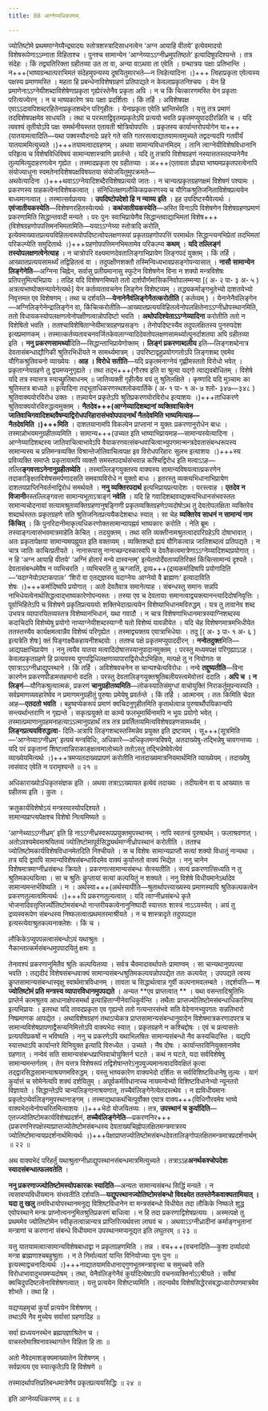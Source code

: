 ```yaml
---
title: 08 आग्नेय्यधिकरणम्

---
```


ज्योतिष्टोमे प्रथममाग्नेय्यैन्द्र्यादयः स्तोत्रशस्त्रादिसाधनत्वेन ‘अग्न आयाहि वीतये’ इत्येवमादयो विशेषरूपेणाऽऽम्नाता विहिताश्च । पुनश्च सामान्येन ‘आग्नेय्याऽऽग्नीध्रमुपतिष्ठते’ इत्यादिषूपदिश्यन्ते । तत्र संदेहः । किं तद्व्यतिरिक्ता ग्रहीतव्या उत ता वा, अन्या वाऽथवा ता एवेति । ग्रन्थात्रयः पक्षाः प्रतिभान्ति । न+++(भाष्यग्रन्थात्पराभिमतं संदेहमुपन्यस्य दूषयितुमारभते—न त्विहेत्यादिना ।)+++ त्विहाप्रकृता एवेत्यस्य पक्षस्य प्रमाणमस्ति । महता हि प्रबन्धेनाविशेषग्रहणं प्रतिपाद्यते न केवलाप्रकृतनिश्चयः । येन हि प्रमाणेनाऽऽग्नेयीशब्दाविशेषेणाप्रकृता गृह्येरंस्तेनैव प्रकृता अपि । न च किं चित्कारणमस्ति येन प्रकृताः परित्यज्येरन् । न च भाष्यकारेण त्रयः पक्षाः प्रदर्शिताः । किं तर्हि । अविशेषपक्ष एवाऽऽदावपिशब्दरहितेनाप्रकृतशब्देन परिगृहीतः । येनाप्रकृता एवेति भ्रान्तिर्भवति । यत्तु तत्र प्रमाणं तदविशेषपक्षमेव साधयति । तथा च परस्ताद्विवृतमप्रकृतेऽपि प्रत्ययो भवति प्रकृतमप्युपाददीरन्निति च । यदि त्ववश्यं तृतीयोऽपि पक्षः समर्थनीयस्तत एतावती श्रोत्रियोपपत्तिः । प्रकृतस्य कार्यान्तरोपयोगेन या+++(यातयामत्वादिति—यथा पक्वस्यौदनादेः प्रहरे गते सति गतरसत्वाद्यातयामत्वमुच्यते तद्वदन्यदपि गतवीर्यं यातयाममित्युच्यते ।)+++तयामत्वादग्रहणम् । अथवा सामान्यविधानमिदम् । तानि त्वाग्नेयीविशेषविधानानि परिहृत्य च विशेषविधिविषयं सामान्यशास्त्राणि प्रवर्तन्ते । यदि तु तत्रापि विशेषग्रहणं नस्यात्ततस्तदप्यनेनैव तुल्यमित्युदाहरणत्वेन गृह्येत । तस्मादप्रकृता एव ग्रहीतव्याः । अ+++(एतावता प्रौढ्या भाष्यमप्रकृतपरत्वेनापि संयोज्याधुना स्वमतेनाविशेषपक्षविषयतया संयोजयितुमुपक्रमते—अथवेत्यादिना ।)+++थवाऽऽग्नेयादिशब्दैरविशेषप्रत्ययो जातः । न चान्यत्प्रकृतग्रहणक्षमं विशेषणं पश्यामः । प्रकरणस्य ग्राहकत्वेनाविशेषकत्वात् । संनिधिलक्षणलौकिकप्रकरणस्य च यौगिकश्रुतिजनिताविशेषप्रत्ययेन बाध्यमानत्वात् । तस्मात्सर्वप्रत्ययः । **उपदिष्टोपदेशो हि न न्याय्य इति** । इह उपदिष्टस्यैवेत्यर्थः । **एवंजातीयकस्येति**—विशेषणरहितस्येत्यर्थः । **कथंजातीयकस्येति**—अस्ति विनाऽपि विशेषणेन विशेषग्रहणप्रमाणं प्रकरणामिति सिद्धान्तवादी मन्यते । परः पुनः स्वाभिप्रायेणैव सिद्धान्तवाद्याभिमतां विशेष+++(विशेषग्रहणोपपत्तिमनभिमतामिति—ययाऽऽग्नेय्या स्तोत्रादि करोति, इत्येवमाख्यातप्रत्ययविहितत्वरूपोपदिष्टत्वोपलक्षणरूपां प्रकृतग्रहणोपपत्तिं परमार्थतः सिद्धान्त्यनभिप्रेतां तदभिमतां परिकल्प्येति समुदितार्थः ।)+++ग्रहणोपपत्तिमनभिमतामेव परिकल्प्य **कथम्** । **यदि तल्लिङ्गं तस्योपलक्षणत्वेनेत्याह** । न चात्रोपरि वक्ष्यमाणदेवतालिङ्गाभिप्रायेण लिङ्गपदं युक्तम् । किं तर्हि । आख्यातप्रत्ययसामर्थ्यं तद्विहितत्वं वा । तदुपक्षीणशक्तौ तस्मिन्विध्यभावप्रसङ्गोपन्यासात् । **नासौ सामान्येन लिङ्गेनेति**—अग्निना चिह्नेन, सर्वासु प्रतीयमानासु स्फुटेन विशेषणेन विना न शक्यो मन्त्रविशेषः प्रतिपत्तुमित्यभिप्रायः । तदिह यदि विशेषणमिष्यते ततो दार्शपौर्णमासिकनिर्वापालम्मन्या \[( अ॰ २ पा॰ ३ अ॰ ५ ) अत्रत्यभाष्योक्तन्यायेनेत्यर्थः\] येन कर्तव्यतावचनेन लिङ्गेन विशेष्टव्यम् । तद्ध्यकर्माङ्गभूतेभ्यो दाशतयेभ्यो निवृत्तमत एव विशेषणम् । तथा च दर्शयति—**येनानेनैवंलिङ्गेनैतत्करोतीति** ( कर्तव्यम् ) । येनानेनैवंलिङ्गेन—अग्निलिङ्गेनेन्द्रालिङ्गेन वा, किंचित्करोतीति—आख्यातप्रत्ययविहितत्वेनोपलक्षितेनाऽऽग्नीध्रोपस्थानमिति, ततो विधायकस्योपलक्षणत्वेनोपक्षीणत्वान्नोपदिष्टो भवति । **अथोपदिश्येताऽऽग्नेय्यादिना** करोतीति ततो न विशेषितो भवति । ततश्चाविशेषिताग्नेयीमात्रग्रहणप्रसङ्गः । तेनोपदिष्टस्यैव तदुपलक्षितस्य पुनरुपदेश इत्यप्रमाणकम् । तस्मात्कर्तव्यतावचनवर्जितकेवलाग्न्यादिदेवतोपलक्षणसामर्थ्यात्पुनर्दाशतया अपि ग्रहीतव्या इति । **ननु प्रकरणसामर्थ्या**दिति—सिद्धान्ताभिप्रायेणोक्तम् । **लिङ्गं प्रकरणाब्दलीय** इति—लिङ्गशब्देनात्र देवतासंबन्धाद्यौगिकी श्रुतिरभिधीयते न सामर्थ्यमात्रम् । उपरिष्टाद्वहुप्रयोगगतोऽपि लिङ्गशब्द एवमेव यौगिकश्रुतिवचनो व्याख्येयः । **आह । विरोधे सतीति**—यदि प्रकृतमनाग्नेयं गृह्णीमस्ततो विरोधो भवेत् । प्रकृताग्नेयग्रहणे तु द्वयमप्यनुगृह्यते । तथा तद्भ+++(गौरश्व इति वा श्रुत्या यद्गो त्वाद्यवबोधितम् । विशेषे यदि तत्र स्यात्तत्र स्याच्छ्रुतिबाधनम् ॥ जातिव्यक्ती गृहीत्वैव वयं तु श्रुतिलक्षिते । कृष्णादि यदि मुञ्चामः का श्रुतिस्तत्र बाध्यते ॥ इत्यादिना तद्भूताधिकरणस्थश्लोकवार्तिके ( अ॰ १ पा॰ १ अ॰ ७ श्लो॰ ३४७—३४८ ) श्रुतिवाक्ययोरविरोध उक्तः । तन्न्यायेन प्रकृतेऽपि श्रुतिप्रकरणयोरविरोध इत्याशयः ।)+++ताधिकरणे श्रुतिवाक्ययोरविरुद्धत्वमुक्तम् । **नैतदेव+++(आग्नेय्यादिशब्दानां व्यक्तिवाचित्वेन जातिवाचिगवादिशब्दवैषम्याद्विरोधपरिहारासंभवोपपादनार्थं नैतदेवमिति भाष्यमित्याह—नैतदेवमिति ।)+++मिति** । दाशतयानामपि विकल्पेन प्राप्तानां न युक्तः प्रकरणानुरोधेन बाधः । तस्मान्नोभयमनुग्रहीतव्यमिति । सामान्य+++(उच्यत इति भाष्याभिप्रायमाह—सामान्यस्येत्यादिना । आग्नेय्यादिशब्दस्य जातिवाचित्वाभावेऽपि वैयाकरणवत्संबन्धवाचित्वाभ्युपगमान्मन्त्रदेवतासंबन्धरूपस्य सामान्यस्य च प्रतिमन्त्रव्यक्ति विश्रान्तेर्जातिवाचित्वपक्ष इव विरोधपरिहारः सुलभ इत्याशयः ।)+++स्य प्रविव्यक्ति समाप्तेः प्रकृतायामपि व्यक्तौ समस्तपदार्थसंभवान्न कश्चिद्विरोध इति मत्वाऽऽह—तल्लि**ङ्गवत्ताऽनेनानुग्रहीतव्येति** । तस्माल्लिङ्गयुक्तस्य वाक्यस्य सामान्यविषयत्वात्प्रकरणेन तदाकाङ्क्षितविशेषसमर्पणादसति समवायविरोधे न युक्तो बाधः । इतरस्तु व्यक्त्यभिधानाभिप्रायेण दाशतयप्राप्तिनिवर्तनाद्विरोधं समर्थयते । **ननु व्यक्तिरपदार्थ** इत्यभिप्रायप्रत्यादेशः । परस्त्वाह । **एतदेव न विजानी**मस्तल्लिङ्गवत्ता सामान्यभूताऽत्राङ्गं **नवेति** । यदि हि गवादिशब्दवव्द्यक्त्यभिधानसंभवस्ततः सामान्यचोदनायां सत्यामश्रुतव्यक्तिग्रहणानुषङ्गिणी प्रकृतव्यक्तिग्रहणेऽप्यदोषोऽथ तु देवतोपलक्षिता व्यक्तिरेव शब्दार्थस्ततः प्रकृतग्रहणे सति श्रुतिजनितप्रत्ययैकदेशबाधः स्यात् । सा चेह **व्यक्तिरेव साधनं न सामान्यं नाम किंचित्** । किं पुनरिदानीमाकृत्यधिकरणोक्तसामान्यापह्नवं भाष्यकारः करोति । नेति ब्रूमः । तस्याङ्गत्वासंभवमात्रमाहेति केचित् । तदयुक्तम् । तथा सति व्यक्तीनामश्रुतत्वादपरिग्रहेऽपि दोषाभावात् । अतः प्रकृतापेक्षया सामान्यमपह्नूयत इति वक्तव्यम् । व्यक्तिशब्दो ह्ययं यौगिकत्वान्न जातिशब्दत्वं प्रतिपद्यते । न चात्र जातिः काचित्प्रतीयते । नानारूपासु नानाच्छन्दस्कास्वपि च देवतैकत्वमात्रेणाऽऽग्नेय्यादिशब्दप्रयोगात् । न हि ‘अग्न आयाहि वीतये’ ‘अग्निं होतारं मन्ये दास्वन्तम्’ इत्येतयोर्देवताव्यतिरिक्तं किंचित्सामान्यं दृश्यते । देवतासंबन्धमेवैष न व्यभिचरति । व्यभिचरति तु ऋग्जातिं, द्रव्य+++(द्रव्यकर्मादिष्वपि प्रयोगादिति—‘यदाग्नेयोऽष्टाकपालः’ ‘शिरो वा एतद्यज्ञस्य यदाग्नेयः आग्नेयो वै ब्राह्मणः’ इत्यादाविति शेषः ।)+++कर्मादिष्वपि प्रयोगात् । अतो देवतैवात्र समानेत्याह । संबन्धस्तु समानः सन्नपि नाभिधेयत्वेनार्थसिद्धत्वाद्भाष्यकारेणोपन्यस्तः । तस्या एव च देवतायाः समानत्वाद्व्यक्त्यानन्त्यादिदोषनिवृत्तिः । पूर्वाभिहितेऽपि च विशेषणे प्रकृतिप्रत्यययोः शक्तिभेदात्प्रत्ययेन विशेष्याभिधानमविरुद्धम् । यत्र तु तावानेव शब्द उभयत्र व्यापारयितव्यस्तत्र विशेष्यानभिधानं, यथा गवादौ । न चात्र विशेषणाभिधानमात्रस्याग्निशब्दस्य कदाचिदपि विशेष्येषु प्रयोगो नाप्याग्नेयीशब्दस्याग्नौ यतो विशेष्यं यावन्नीयेत । यदि चेह विशेषणमात्रमभिधीयेत ततस्तस्यैव कार्यक्षमत्वान्नैव विशेष्यं परिगृह्येत । तस्माद्व्यक्तय एवात्राभिधेयाः । तदु \[( अ॰ ३ पा॰ १ अ॰ ६ ) इत्यत्रेति शेषः\] क्तं पिङ्गाक्ष्यैकहायनीशब्दयोः । ततश्च पक्षे प्रकृतमप्युपाददीरन् । **नन्वेतदुक्त**मिति—आद्यपक्षाभिप्रायेण । ननु त्वयैव यातया मत्वादिदोषात्तस्यानुपादानमुक्तम् । परस्तु मध्यमपक्षं परिगृह्याऽऽह । केवलप्रकृतग्रहणे हि प्रत्ययस्य युगपद्विधिलक्षणव्यापाराद्विरोधोऽभिहितः, मत्पक्षे तु न नियोगतः स एवात्राऽऽग्नीध्राद्युपस्थाने । किं तर्हि । अविशेषवचनेन स चान्यश्चेत्यविरोधः । नन्वे **तद्दुष्यतीति**—विना कारणेन प्रकरणपीडामसहमानो वदति । परस्तु देवतालिङ्गयुक्तश्रुतिबलीयस्त्वमेवोत्तरं ददाति । **अपि च । न लिङ्गं**—यौगिकश्रुत्यात्मकं, प्रकरणं **चानुग्रहीतव्यमिति**—लोकस्यातिसंमुग्धां वाचोयुक्तिं निराकर्तुमुपन्यस्यति । सर्वप्रमाणव्यवहारेष्वेव न प्रमाणमनुग्रहीतुं पुरुषाः प्रमेयेषु प्रवर्तन्ते । किं तर्हि । आत्मानम् । ततः किमिति चेदत आह—**एतदतो भवति** । बहुष्वप्येकरूपं प्रमाणं क्वचिदनुगृहीतमिति कृतार्थत्वान्न पुरुषार्थौपयिकान्यपि सन्त्यर्थान्तराणि न गृह्यन्ते । सकृत्प्रयुक्ते वा काम्ये फलभूमार्थिनामपि न भूयः प्रयोगो भवेत् । तस्मात्प्रमाणानुग्रहमनाहत्याऽऽत्मानुग्रहार्थं तत्र तत्र प्रवर्तितव्यमित्यविशेषग्रहणसामर्थ्यम् । **लिङ्गप्रत्ययविरुद्धत्वा**- दिति-अत्रापि लिङ्गशब्दस्तस्मिन्नेव प्रयुक्त इति द्रष्टव्यम् । सू+++(सूत्रमिति—‘आग्नेय्याऽग्नीध्रम्’ इत्ययं मन्त्रविधिः, अधिकारे—अधिकृतमन्त्रविषये, अतदाख्येषु-तद्भिन्नेषु चावगन्तव्यः । यदि परं प्रकृतानां शिष्टत्वान्निराकाङ्क्षत्वमालोच्यते ततोऽस्तु तद्भिन्नेष्वेवेत्येवं व्याख्येयमित्यर्थः ।)+++त्रमप्यतदाख्यप्रापणं करोतीति नातदाख्यमात्रनियमार्थमिति व्याख्येयम् । तदाख्येषु त्वसंवाद एवेति न परामृश्यन्ते ॥ २१ ॥

अधिकाराख्योऽधिकृतसंज्ञक इति । अथवा तत्राऽऽख्यायत इत्येवं तदाख्यः । तदीयत्वेन वा य आख्यातः स ग्रहीतव्य इति । कुतः ।

क्रतुकार्यविशेषोऽयं मन्त्रस्यास्योपदिश्यते ।  
सामान्यप्राप्त्यपेक्षश्च विशेषो नित्यमिष्यते ॥  


‘आग्नेथ्याऽऽग्नीध्रम्’ इति हि नाऽऽग्नीध्रस्वरूपप्रयुक्तमुपस्थानम् । नापि स्वतन्त्रं पुरुषार्थम् । फलाश्रवणात् । अतोऽवश्यमेवमाश्रयितव्यं ज्योतिष्टोमापूर्वसिद्ध्यर्थमाग्नीध्रोपस्थानं करोतीति । ततश्च ज्योतिष्टोमकार्यविशेषविधानमेतदिति निश्चीयते । स च विशेषः सामान्यप्राप्तौ सत्यां शक्यो विधातुं नान्यथा । तत्र यदि द्वावपि सामान्यविशेषसंबन्धाविदमेव वाक्यं कुर्यात्ततो वाक्यं भिद्येत । ननु चानेन विशेषमात्रमाग्नीध्रसंबन्धः क्रियते । प्रकरणात्सामान्यसंबन्धः सेत्स्यतीति । सत्यं प्रकरणात्सिध्यति न तु श्रुतिमकल्पयित्वा । सा च श्रुतिः कॢप्तायां सत्यां कल्पयितुं न शक्यते । ननु विशेषे विधीयमानेऽर्थादेव सामान्यमन्तर्भविष्यति । न । अर्थस्या+++(अर्थस्यापीति—श्रुतार्थापत्त्याख्यस्य प्रमाणस्यापि श्रुतिकल्पकत्वेन प्रकरणतुल्यत्वमित्यर्थः ।)+++पि प्रकरणतुल्यत्वात् । यदि त्वाग्नीध्रसंबन्धे कृते भोजनादिवत्तृप्तिर्ज्योतिष्टोमसंबन्धो नान्तरीयकत्वेनानुनिष्पादी स्यात्ततः शास्त्रं नाऽऽयस्येत् । अयं तु द्रव्यस्वरूपेण संबन्धस्य निष्फलत्वात्प्रथमतरमाश्रीयते । न च शास्त्रादृते तदुपपद्यत इत्यस्त्येवाश्रुतकल्पनाक्लेशः । किं च ।

लौकिकेऽप्युपपन्नत्वासंबन्धोऽयं यथाश्रुतः ।  
नैकान्तात्कर्मसंबन्धमुपपादयितुं क्षमः ॥  


तेनावश्यं प्रकरणानुमितैव श्रुतिः कल्पयितव्या । सर्वत्र चैवमादावर्थापत्तेः प्रामाण्वम् । सा चान्यथानुपपत्त्या भवति । तद्यदीदं विशेषसंबन्धवाक्यं सामान्यसंबन्धश्रुतिमकल्पयन्नोपपद्येत ततः कल्पयेत् । उपपद्यते त्वस्य कॢप्तसामान्यसंबन्धास्वृक्षु स्वार्थमात्रविधानम् । तावता च सिद्धार्थत्वान्न गुर्वी कल्पनामवलम्बते । तद्दर्शयति— **न ज्योतिष्टोमं प्रति मन्त्रस्य व्यापारविधानमुपपद्यते** । अन्यत **एव प्राप्तत्वात् ** । यथा वसन्तादिश्रुतिभिः प्राप्तेर्न कामश्रुतय आधानाक्षेपसमर्था इत्याहिताग्नीनेवाधिकुर्वन्ति । तथैताः प्राप्तज्योतिष्टोमसंबन्धाधिकारिण्य इत्यभिप्रायः । इतरथा यदि तावदप्रकृता एव गृह्यन्ते ततो गत्यन्तरसंभवे सति वेदेनानभ्युपगतः सन्नतिभारो निष्प्रमाणक आपद्येत । अथाविशेषग्रहणं तथाऽप्येकत्र प्राप्तसामान्यसंबन्धानुवादेन विशेषमात्रकरणादपरत्र च सामान्यविशेषप्रापणाद्वैरूप्यनिमित्तोऽपि वाक्यभेदः स्यात् । प्रकृतग्रहणे न कश्चिद्दोषः । एवं च प्रत्यासत्तेः प्रत्ययविप्रकषों न भविष्यति । ननु च प्रकरणेऽपि यथाभिलषितः सामान्यसंबन्धो नैव कस्यचिदस्ति । यद्यपि स्यात्तथाऽपि कार्यान्तरे विनियुक्त इत्यादि विरुध्येत । उच्यते । नैष दोषः । कार्यान्तरविनियुक्तानामेव ग्रहणात् । नन्वेवं सति सामान्यसंबन्धप्राप्तिवाचोयुक्तिर्न घटते । कथं न घटते, यदा सर्वविशेषेषु सामान्यमन्तर्गतम् । तेन यत्तत्र विशेषरूपं तद्विशेषान्तरेऽनुपयुज्यमानत्वादविवक्षितं कृत्वा तद्द्वारसिद्धसामान्याश्रयणमविरुद्धम् । यस्तु भाष्यकारेण वाक्यभेदो दर्शितः स सर्वविशिष्टविधानेषु तुल्यः । यागं कुर्यात्तं च सोमेनेत्यपि शक्यं दर्शयितुम् । अपूर्वकर्मविधानाच्च नायमन्येभ्यो विशिष्टविधानेभ्यो न्यूनतरो विज्ञायते । सिद्धान्तेऽपि चान्यलिङ्गानाश्रयणात्, तच्चैवंलिङ्गेनेत्येतदस्त्थेव । न ह्यविधीयमानः प्रकृतोऽप्येवंलिङ्गमुपस्थानाङ्गम् । तस्माद्यथाकथंचित्पूर्वोक्त एवात्र वाक्य+++(विधिगौरवमेव भाष्ये वाक्यभेदत्वेनोपचरितमित्याशयः ।)+++भेदो योजयितव्यः । तत्र, **उपस्थानं च कुर्यादिति**—एतज्ज्योतिष्टोमकार्यविशेषप्रदर्शनं, **तच्चैवंलिङ्गेनेति**—प्रकरणनिर+++(प्रकरणनिरपक्षेस्याप्राप्तज्योतेष्टोमसंबन्धस्य देवताख्यचिह्नोपलक्षितमन्त्रमात्रस्य ज्योतिष्टोमान्वयप्रदर्शनार्थमित्यर्थः ।)+++पेक्षाप्राप्तज्योतिष्टोमसंबन्धदेवतालिङ्गोपलक्षितमन्त्रमात्रप्रदर्शनार्थम् ॥ २२ ॥

अथ वाक्यभेदं परिहर्तुं यथाश्रुताग्नीध्राद्युपस्थानसंबन्धमात्रमित्युच्यते । तत्राऽऽह**अनर्थकश्चोपदेशः स्यादसंबन्धात्फलवतेति** ।

**ननु प्रकरणाज्ज्योतिष्टोमस्योपकारकः स्यादिति**—अन्यतः सामान्यसंबन्ध सिद्धिं मन्यते । न त्वसावप्यविधीयमानः संभवतीति दर्शयति—**यद्युपस्थानज्योतिष्टोमसंबन्धो विवक्ष्येत ततस्तेनैकवाक्यतामियात् । यदा तु खलु** तमविधायोपस्थानमनूद्य विशिष्टविधानेन वा मन्त्रसंबन्धो विधीयेत तदा लौकिके निष्फले शुद्ध एवोपस्थाने मन्त्रः प्राप्नोत्यननुमितश्रुतिप्रकरणं बाधित्वा । न हि तदा प्रकरणाद्विशेषप्रत्ययः । अस्मत्पक्षे तु प्रथममेव ज्योतिष्टोमेन स्वीकृतत्वान्नान्यत्र प्राप्तिरित्यर्थवत्ता लाघवं च । अथवाऽऽग्नीध्रादीनां कर्माङ्गभूतानां मन्त्राणां च करणानां संबन्धे विधीयमान उपस्थानमप्यनूद्यत इति लघुतरम् ॥ २३ ॥

यत्तु यातयामत्वात्सामान्यविशेषबाधाद्वा न प्रकृतग्रहणमिति । तन्न । वच+++(वचनादिति—कुशा दर्व्यादयो मन्त्रा ब्राह्मणाश्चबहुश्रुताः । न ते निर्माल्यतां यान्ति विनियोज्याः पुनः पुनः ॥ इत्यस्माद्वचनादित्यर्थः ।)+++नाद्यातयामविधानाद्गुणभूतमन्त्रावृत्त्या च समुच्चये सति विरोधाभावादुभयमप्यदोषम् । तथा, येनैवंलिङ्गेनैवं कुर्यादित्येषाऽपि वचनव्यक्तिर्नाऽऽश्रीयते । सर्वेषां क्वचिदुपदिष्टत्वेनाविशेषणत्वात् । यत्तु प्रत्ययेन विशेष्टव्यमिति । तदन्यथैव विशेषसिद्धेरसंबद्धाध्यारोपणमात्रमेव शोभते । तथा हि ।

यद्यप्यहमृचां कुर्यां प्रत्ययेन विशेषणम् ।  
तथाऽपि नैव मुच्येय सर्वासां ग्रहणादिह ॥  


सर्वा ह्यध्ययनस्थेन ब्रह्मयज्ञाश्रितेन च ।  
वाचस्तोमाश्विनावस्थागतेन विहिता हि ताः ॥  


अतो नैवेदमाशङ्क्यमाख्यातेन विशेषणम् ।  
सर्वप्रत्यय एव स्यात्कृतेऽपि हि विशेषणे ॥  


तस्मादर्थापत्तिप्रतिबन्धमात्रेणैव प्रकृतप्रत्ययसिद्धिः ॥ २४ ॥

इति आग्नेय्यधिकरणम् ॥ ८ ॥
